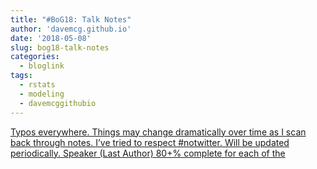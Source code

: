```yaml
---
title: "#BoG18: Talk Notes"
author: 'davemcg.github.io'
date: '2018-05-08'
slug: bog18-talk-notes
categories:
  - bloglink
tags:
  - rstats
  - modeling
  - davemcggithubio
---
```


[Typos everywhere. Things may change dramatically over time as I scan back through notes. I’ve tried to respect #notwitter. Will be updated periodically. Speaker (Last Author) 80+% complete for each of the<i class="fas fa-external-link-alt"></i>](http://davemcg.github.io/./post/bog18-notes/)


